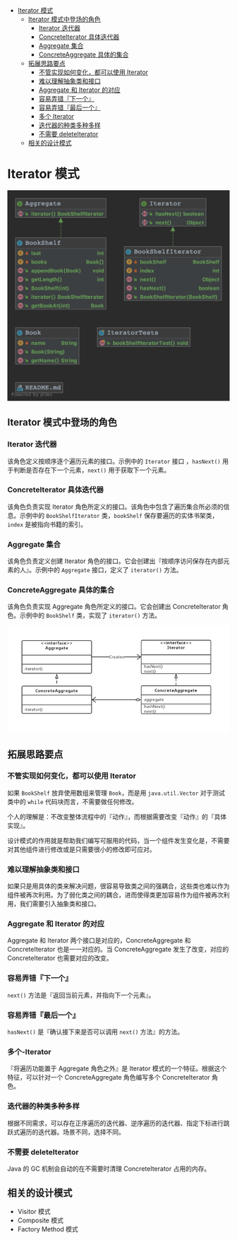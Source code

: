 * [Iterator 模式](#iterator-模式)
   * [Iterator 模式中登场的角色](#iterator-模式中登场的角色)
       * [Iterator 迭代器](#iterator-迭代器)
       * [ConcreteIterator 具体迭代器](#concreteiterator-具体迭代器)
       * [Aggregate 集合](#aggregate-集合)
       * [ConcreteAggregate 具体的集合](#concreteaggregate-具体的集合)
   * [拓展思路要点](#拓展思路要点)
       * [不管实现如何变化，都可以使用 Iterator](#不管实现如何变化都可以使用-iterator)
       * [难以理解抽象类和接口](#难以理解抽象类和接口)
       * [Aggregate 和 Iterator 的对应](#aggregate-和-iterator-的对应)
       * [容易弄错『下一个』](#容易弄错下一个)
       * [容易弄错『最后一个』](#容易弄错最后一个)
       * [多个 Iterator](#多个-iterator)
       * [迭代器的种类多种多样](#迭代器的种类多种多样)
       * [不需要 deleteIterator](#不需要-deleteiterator)
   * [相关的设计模式](#相关的设计模式)

# Iterator 模式

![类关系示意图](IteratorUML.png)

## Iterator 模式中登场的角色

### Iterator 迭代器

该角色定义按顺序逐个遍历元素的接口。示例中的 `Iterator` 接口 ，`hasNext()` 用于判断是否存在下一个元素，`next()` 用于获取下一个元素。

### ConcreteIterator 具体迭代器

该角色负责实现 Iterator 角色所定义的接口。该角色中包含了遍历集合所必须的信息。示例中的 `BookShelfIterator` 类，`bookShelf` 保存要遍历的实体书架类，`index` 是被指向书籍的索引。

### Aggregate 集合

该角色负责定义创建 Iterator 角色的接口。它会创建出『按顺序访问保存在内部元素的人』。示例中的 `Aggregate` 接口，定义了 `iterator()` 方法。

### ConcreteAggregate 具体的集合

该角色负责实现 Aggregate 角色所定义的接口。它会创建出 ConcreteIterator 角色。示例中的 `BookShelf` 类，实现了 `iterator()` 方法。

![Iterator 模式的类图](IteratorModeClassDiagram.jpg)

## 拓展思路要点

### 不管实现如何变化，都可以使用 Iterator

如果 `BookShelf` 放弃使用数组来管理 `Book`，而是用 `java.util.Vector` 对于测试类中的 `while` 代码块而言，不需要做任何修改。

个人的理解是：不改变整体流程中的『动作』，而根据需要改变『动作』的『具体实现』。

设计模式的作用就是帮助我们编写可服用的代码，当一个组件发生变化是，不需要对其他组件进行修改或是只需要很小的修改即可应对。

### 难以理解抽象类和接口

如果只是用具体的类来解决问题，很容易导致类之间的强耦合，这些类也难以作为组件被再次利用。为了弱化类之间的耦合，进而使得类更加容易作为组件被再次利用，我们需要引入抽象类和接口。

### Aggregate 和 Iterator 的对应

Aggregate 和 Iterator 两个接口是对应的，ConcreteAggregate 和 ConcreteIterator 也是一一对应的。当 ConcreteAggregate 发生了改变，对应的 ConcreteIterator 也需要对应的改变。

### 容易弄错『下一个』

`next()` 方法是『返回当前元素，并指向下一个元素』。

### 容易弄错『最后一个』

`hasNext()` 是『确认接下来是否可以调用 `next()` 方法』的方法。

### 多个-Iterator

『将遍历功能置于 Aggregate 角色之外』是 Iterator 模式的一个特征。根据这个特征，可以针对一个 ConcreteAggregate 角色编写多个 ConcreteIterator 角色。

### 迭代器的种类多种多样

根据不同需求，可以存在正序遍历的迭代器、逆序遍历的迭代器、指定下标进行跳跃式遍历的迭代器。场景不同，选择不同。

### 不需要 deleteIterator

Java 的 GC 机制会自动的在不需要时清理 ConcreteIterator 占用的内存。

## 相关的设计模式

- Visitor 模式
- Composite 模式
- Factory Method 模式
